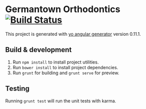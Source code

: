 # Germantown Orthodontics [![Build Status](https://travis-ci.org/kopickik/gtown-ortho.svg?branch=master)](https://travis-ci.org/kopickik/gtown-ortho)

This project is generated with [yo angular generator](https://github.com/yeoman/generator-angular)
version 0.11.1.

## Build & development
1. Run `npm install` to install project utilities.
2. Run `bower install` to install project dependencies.
3. Run `grunt` for building and `grunt serve` for preview.

## Testing

Running `grunt test` will run the unit tests with karma.
